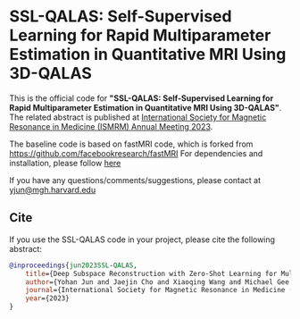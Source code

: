 # SSL-QALAS: Self-Supervised Learning for Rapid Multiparameter Estimation in Quantitative MRI Using 3D-QALAS

This is the official code for **"SSL-QALAS: Self-Supervised Learning for Rapid Multiparameter Estimation in Quantitative MRI Using 3D-QALAS"**.
The related abstract is published at [International Society for Magnetic Resonance in Medicine (ISMRM) Annual Meeting 2023](https://www.ismrm.org/23m/).

The baseline code is based on fastMRI code, which is forked from https://github.com/facebookresearch/fastMRI
For dependencies and installation, please follow [here](https://github.com/facebookresearch/fastMRI#dependencies-and-installation)

If you have any questions/comments/suggestions, please contact at yjun@mgh.harvard.edu

## Cite
If you use the SSL-QALAS code in your project, please cite the following abstract:

```BibTeX
@inproceedings{jun2023SSL-QALAS,
    title={Deep Subspace Reconstruction with Zero-Shot Learning for Multiparametric Quantitative {MRI}},
    author={Yohan Jun and Jaejin Cho and Xiaoqing Wang and Michael Gee and P. Ellen Grant and Berkin Bilgic and And Borjan Gagoski},
    journal={International Society for Magnetic Resonance in Medicine (ISMRM) Annual Meeting},
    year={2023}
}
```